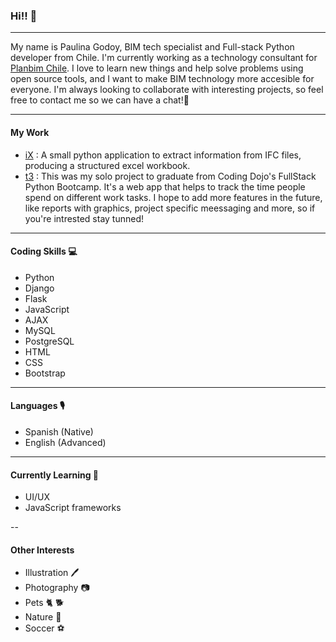 ### Hi!! 👋
-------
My name is Paulina Godoy, BIM tech specialist and Full-stack Python developer from Chile. I'm currently working as a technology consultant for [Planbim Chile](https://www.planbim.cl). I love to learn new things and help solve problems using open source tools, and I want to make BIM technology more accesible for everyone. I'm always looking to collaborate with interesting projects, so feel free to contact me so we can have a chat!💬

---
#### My Work
* [iX](https://github.com/pag0dy/iX) : A small python application to extract information from IFC files, producing a structured excel workbook.
* [t3](https://github.com/pag0dy/t3) : This was my solo project to graduate from Coding Dojo's FullStack Python Bootcamp. It's a web app that helps to track the time people spend on different work tasks. I hope to add more features in the future, like reports with graphics, project specific meessaging and more, so if you're intrested stay tunned!

---
#### Coding Skills 💻

* Python
* Django
* Flask
* JavaScript
* AJAX
* MySQL
* PostgreSQL
* HTML
* CSS
* Bootstrap

---
#### Languages 🎙️

* Spanish (Native)
* English (Advanced)

---
#### Currently Learning 📖

* UI/UX
* JavaScript frameworks

--
#### Other Interests

* Illustration 🖊️
* Photography 📷
* Pets 🐈 🐕
* Nature 🌳
* Soccer ⚽


<!--
**pag0dy/pag0dy** is a ✨ _special_ ✨ repository because its `README.md` (this file) appears on your GitHub profile.

Here are some ideas to get you started:

- 🔭 I’m currently working on ...
- 🌱 I’m currently learning ...
- 👯 I’m looking to collaborate on ...
- 🤔 I’m looking for help with ...
- 💬 Ask me about ...
- 📫 How to reach me: ...
- 😄 Pronouns: ...
- ⚡ Fun fact: ...
-->
